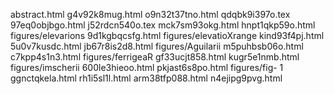 abstract.html
g4v92k8mug.html
o9n32t37tno.html
qdqbk9i397o.tex
97eq0objbgo.html
j52rdcn540o.tex
mck7sm93okg.html
hnpt1qkp59o.html
figures/elevarions
9d1kgbqcsfg.html
figures/elevatioXrange
kind93f4pj.html
5u0v7kusdc.html
jb67r8is2d8.html
figures/Aguilarii
m5puhbsb06o.html
c7kpp4s1n3.html
figures/ferrigeaR
gf33ucjt858.html
kugr5e1nmb.html
figures/imscherii
600le3hieoo.html
pkjast6s8po.html
figures/fig- 1
ggnctqkela.html
rh1i5sl1l.html
arm38tfp088.html
n4ejipg9pvg.html